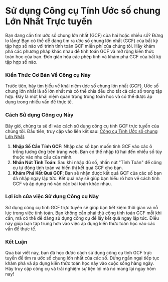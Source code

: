 Sử dụng Công cụ Tính Ước số chung Lớn Nhất Trực tuyến
=====================================================

Bạn đang cần tìm ước số chung lớn nhất (GCF) của hai hoặc nhiều số? Đừng lo lắng! Bạn có thể dễ dàng tìm ra ước số chung lớn nhất (GCF) của bất kỳ tập hợp số nào với trình tính toán GCF miễn phí của chúng tôi. Hãy khám phá các phương pháp khác nhau để tính toán GCF và mở rộng kiến thức toán học của bạn. Đơn giản hóa các phép tính và khám phá GCF của bất kỳ tập hợp số nào.

### Kiến Thức Cơ Bản Về Công cụ Này

Trước tiên, hãy tìm hiểu về khái niệm ước số chung lớn nhất (GCF). Ước số chung lớn nhất là số lớn nhất mà có thể chia đều cho tất cả các số trong tập hợp. Đây là một khái niệm quan trọng trong toán học và có thể được áp dụng trong nhiều vấn đề thực tế.

### Cách Sử dụng Công cụ Này

Bây giờ, chúng ta sẽ đi vào cách sử dụng công cụ tính GCF trực tuyến của chúng tôi. Đầu tiên, truy cập vào liên kết sau: [Công cụ Tính Ước số chung Lớn Nhất](https://www.onlinecalculatorsfree.com/vi/math/gcf-calculator.html).

1. **Nhập Số Cần Tính GCF**: Nhập các số bạn muốn tính GCF vào các ô trống tương ứng trên trang web. Bạn có thể nhập từ hai đến nhiều số tùy thuộc vào nhu cầu của mình.
2. **Nhấn Nút Tính Toán**: Sau khi nhập đủ số, nhấn nút "Tính Toán" để công cụ tự động tính toán và hiển thị kết quả GCF cho bạn.
3. **Khám Phá Kết Quả GCF**: Bạn sẽ nhận được kết quả GCF của các số bạn đã nhập ngay lập tức. Kết quả này sẽ giúp bạn hiểu rõ hơn về cách tính GCF và áp dụng nó vào các bài toán khác nhau.

### Lợi ích của việc Sử dụng Công cụ Này

Sử dụng công cụ tính GCF trực tuyến sẽ giúp bạn tiết kiệm thời gian và nỗ lực trong việc tính toán. Bạn không cần phải thủ công tính toán GCF mỗi khi cần, mà có thể dễ dàng sử dụng công cụ để lấy kết quả ngay lập tức. Điều này giúp bạn tập trung hơn vào việc áp dụng kiến thức toán học vào các vấn đề thực tế.

### Kết Luận

Qua bài viết này, bạn đã học được cách sử dụng công cụ tính GCF trực tuyến để tìm ra ước số chung lớn nhất của các số. Đừng ngần ngại tiếp tục khám phá và áp dụng kiến thức toán học này vào cuộc sống hàng ngày. Hãy truy cập công cụ và trải nghiệm sự tiện lợi mà nó mang lại ngay hôm nay!